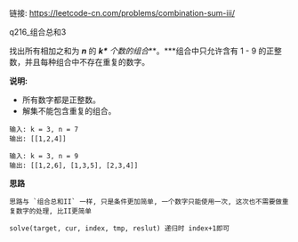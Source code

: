 链接: https://leetcode-cn.com/problems/combination-sum-iii/

q216_组合总和3

找出所有相加之和为 ***n*** 的 ***k\*** 个数的组合***。\***组合中只允许含有 1 - 9 的正整数，并且每种组合中不存在重复的数字。

**说明:**

+ 所有数字都是正整数。
+ 解集不能包含重复的组合。 

```
输入: k = 3, n = 7
输出: [[1,2,4]]

输入: k = 3, n = 9
输出: [[1,2,6], [1,3,5], [2,3,4]]
```

**思路**

```
思路与 `组合总和II` 一样, 只是条件更加简单, 一个数字只能使用一次, 这次也不需要做重复数字的处理, 比II更简单

solve(target, cur, index, tmp, reslut) 递归时 index+1即可

```





